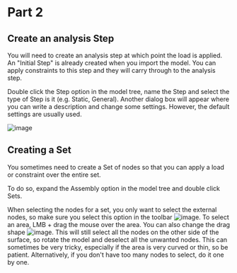 # Part 2
## Create an analysis Step

You will need to create an analysis step at which point the load is applied. An "Initial Step" is already created when you import the model. You can apply constraints to this step and they will carry through to the analysis step.

Double click the Step option in the model tree, name the Step and select the type of Step is it (e.g. Static, General). Another dialog box will appear where you can write a description and change some settings. However, the default settings are usually used.

![image](https://user-images.githubusercontent.com/80410515/111634371-5a301980-87ee-11eb-9a14-3ac49875c7a2.png)

## Creating a Set
You sometimes need to create a Set of nodes so that you can apply a load or constraint over the entire set.

To do so, expand the Assembly option in the model tree and double click Sets.

When selecting the nodes for a set, you only want to select the external nodes, so make sure you select this option in the toolbar ![image](https://user-images.githubusercontent.com/80410515/111634538-877cc780-87ee-11eb-8d6d-8b6776753436.png). To select an area, LMB + drag the mouse over the area. You can also change the drag shape ![image](https://user-images.githubusercontent.com/80410515/111634585-92375c80-87ee-11eb-8b9b-cf9cae545438.png). This will still select all the nodes on the other side of the surface, so rotate the model and deselect all the unwanted nodes. This can sometimes be very tricky, especially if the area is very curved or thin, so be patient. Alternatively, if you don't have too many nodes to select, do it one by one. 


